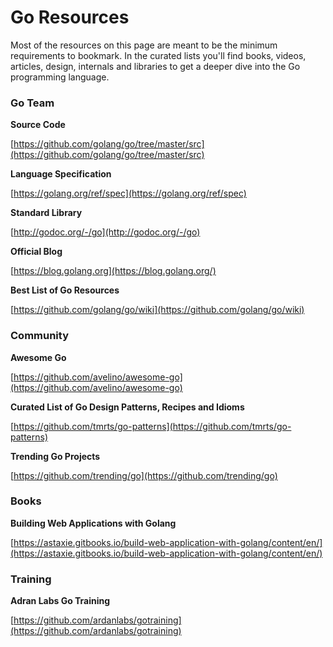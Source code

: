 # Go Resources

Most of the resources on this page are meant to be the minimum requirements to bookmark.  In the curated lists you'll find books, videos, articles, design, internals and libraries to get a deeper dive into the Go programming language. 

### Go Team

**Source Code**

[https://github.com/golang/go/tree/master/src](https://github.com/golang/go/tree/master/src)

**Language Specification**

[https://golang.org/ref/spec](https://golang.org/ref/spec)

**Standard Library**

[http://godoc.org/-/go](http://godoc.org/-/go)

**Official Blog**

[https://blog.golang.org](https://blog.golang.org/)

**Best List of Go Resources**

[https://github.com/golang/go/wiki](https://github.com/golang/go/wiki)

### Community

**Awesome Go**

[https://github.com/avelino/awesome-go](https://github.com/avelino/awesome-go)

**Curated List of Go Design Patterns, Recipes and Idioms**

[https://github.com/tmrts/go-patterns](https://github.com/tmrts/go-patterns)

**Trending Go Projects**

[https://github.com/trending/go](https://github.com/trending/go)

### Books

**Building Web Applications with Golang**

[https://astaxie.gitbooks.io/build-web-application-with-golang/content/en/](https://astaxie.gitbooks.io/build-web-application-with-golang/content/en/)

### Training

**Adran Labs Go Training**

[https://github.com/ardanlabs/gotraining](https://github.com/ardanlabs/gotraining)

